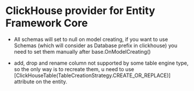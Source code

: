 # ClickHouse provider for Entity Framework Core

* All schemas will set to null on model creating, if you want to use Schemas (which will consider as Database prefix in clickhouse) you need to set them manually after base.OnModelCreating()

* add, drop and rename column not supported by some table engine type, so the only way is to recreate them, u need to use [ClickHouseTable(TableCreationStrategy.CREATE_OR_REPLACE)] attribute on the entity.
